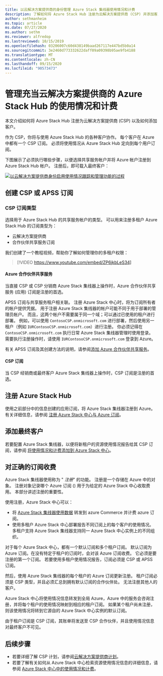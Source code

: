 ```yaml
---
title: 以云解决方案提供商的身份管理 Azure Stack 集线器使用情况和计费
description: 了解如何将 Azure Stack Hub 注册为云解决方案提供商 (CSP) 并添加客户以便计费。
author: sethmanheim
ms.topic: article
ms.date: 07/27/2020
ms.author: sethm
ms.reviewer: alfredop
ms.lastreviewed: 10/15/2019
ms.openlocfilehash: 03206007c60d438149baad267117e447bd5b0a14
ms.sourcegitcommit: 3e2460d773332622daff09a09398b95ae9fb4188
ms.translationtype: MT
ms.contentlocale: zh-CN
ms.lasthandoff: 09/15/2020
ms.locfileid: "90573473"
---
```

# <a name="manage-usage-and-billing-for-azure-stack-hub-as-a-cloud-solution-provider"></a>管理充当云解决方案提供商的 Azure Stack Hub 的使用情况和计费

本文介绍如何将 Azure Stack Hub 注册为云解决方案提供商 (CSP) 以及如何添加客户。

作为 CSP，你将与使用 Azure Stack Hub 的各种客户协作。 每个客户在 Azure 中都有一个 CSP 订阅。 必须将使用情况从 Azure Stack Hub 定向到每个用户订阅。

下图展示了必须执行哪些步骤，以便选择共享服务帐户并将 Azure 帐户注册到 Azure Stack Hub 帐户。 注册后，即可载入最终客户：

[![以云解决方案提供商身份启用使用情况跟踪和管理功能的过程](media/azure-stack-add-manage-billing-as-a-csp/process-add-useage-as-a-csp.svg "以云解决方案提供商身份启用使用情况跟踪和管理功能的过程")](media/azure-stack-add-manage-billing-as-a-csp/process-add-useage-as-a-csp.svg)

## <a name="create-a-csp-or-apss-subscription"></a>创建 CSP 或 APSS 订阅

### <a name="csp-subscription-types"></a>CSP 订阅类型

选择用于 Azure Stack Hub 的共享服务帐户的类型。 可以用来注册多租户 Azure Stack Hub 的订阅类型为：

- 云解决方案提供商
- 合作伙伴共享服务订阅

我们创建了一个教程视频，帮助你了解如何管理你的多租户权限：

> [!VIDEO https://www.youtube.com/embed/ZP6jkbLeS34]

#### <a name="azure-partner-shared-services"></a>Azure 合作伙伴共享服务

当直接 CSP 或 CSP 分销商 Azure Stack 集线器上操作时，Azure 合作伙伴共享服务 (应用) 订阅是注册的首选。

APSS 订阅与共享服务租户相关联。 注册 Azure Stack 中心时，将为订阅所有者的帐户提供凭据。 用于注册 Azure Stack 集线器的帐户可能不同于用于部署的管理员帐户。 而且，这两个帐户不需要属于同一个域；可以通过已使用的租户进行部署。 例如，可以使用 `ContosoCSP.onmicrosoft.com` 进行部署，然后使用另一租户（例如 `IURContosoCSP.onmicrosoft.com`）进行注册。 你必须记得在 `ContosoCSP.onmicrosoft.com` 执行日常 Azure Stack 集线器管理时使用登录。 需要执行注册操作时，请使用 `IURContosoCSP.onmicrosoft.com` 登录到 Azure。

有关 APSS 订阅及其创建方法的说明，请参阅[添加 Azure 合作伙伴共享服务](/partner-center/shared-services)。

#### <a name="csp-subscriptions"></a>CSP 订阅

当 CSP 经销商或最终客户 Azure Stack 集线器上操作时，CSP 订阅是注册的首选。

## <a name="register-azure-stack-hub"></a>注册 Azure Stack Hub

使用之前部分中的信息创建的应用订阅，将 Azure Stack 集线器注册到 Azure。 有关详细信息，请参阅 [注册 Azure Stack 中心与 Azure 订阅](azure-stack-registration.md)。

## <a name="add-end-customer"></a>添加最终客户

若要配置 Azure Stack 集线器，以便将新租户的资源使用情况报告给其 CSP 订阅，请参阅 [将使用情况和计费添加到 Azure Stack 中心](azure-stack-csp-howto-register-tenants.md)。

## <a name="charge-the-right-subscriptions"></a>对正确的订阅收费

Azure Stack 集线器使用称为 " *注册*" 的功能。 注册是一个存储在 Azure 中的对象。 注册对象记录哪个 Azure 订阅 () 用于为给定的 Azure Stack 中心收取费用。 本部分讲述注册的重要性。

使用注册，Azure Stack 中心可以：

- 将 [Azure Stack 集线器使用数据](azure-stack-billing-and-chargeback.md) 转发到 azure Commerce 并计费 azure 订阅。
- 使用多租户 Azure Stack 中心部署报告不同订阅上的每个客户的使用情况。 多租户支持 Azure Stack 集线器支持同一 Azure Stack 中心实例上的不同组织。

对于每个 Azure Stack 中心，都有一个默认订阅和多个租户订阅。 默认订阅为 Azure 订阅。在没有特定于租户的订阅时，会对该 Azure 订阅收费。 它必须是要注册的第一个订阅。 若要使用多租户使用情况报告，订阅必须是 CSP 或 APSS 订阅。

然后，使用 Azure Stack 集线器的每个租户的 Azure 订阅更新注册。 租户订阅必须是 CSP 类型，并且必须汇总到拥有默认订阅的合作伙伴处。 无法注册其他人的客户。

Azure Stack 中心将使用情况信息转发到全局 Azure，Azure 中的服务会咨询注册，并将每个租户的使用情况映射到相应的租户订阅。 如果某个租户尚未注册，则该使用情况将转到它源自的 Azure Stack 中心实例的默认订阅。

由于租户订阅是 CSP 订阅，其账单将发送至 CSP 合作伙伴，并且使用情况信息对最终客户不可见。

## <a name="next-steps"></a>后续步骤

- 若要详细了解 CSP 计划，请参阅[云解决方案提供商计划](https://partner.microsoft.com/solutions/microsoft-cloud-solutions)。
- 若要了解有关如何从 Azure Stack 中心检索资源使用情况信息的详细信息，请参阅 [Azure Stack 中心中的使用情况和计费](azure-stack-billing-and-chargeback.md)。
